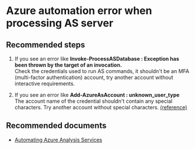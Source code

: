 <properties
    pageTitle="Azure automation error when processing AS server"
    description="Azure automation error when processing AS server"
    service="microsoft.analysisservices"
    resource="servers"
    authors="bnmaa"
    ms.author="chanwa"
    displayOrder="5"
    selfHelpType="resource"
    supportTopicIds=""
    resourceTags=""
    productPesIds=""
    cloudEnvironments="MoonCake"
/>

# Azure automation error when processing AS server

## **Recommended steps**

1. If you see an error like **Invoke-ProcessASDatabase : Exception has been thrown by the target of an invocation.** <br />
    Check the credentials used to run AS commands, it shouldn't be an MFA (multi-factor authentication) account, try another account without interactive requirements.

2. If you see an error like **Add-AzureAsAccount : unknown_user_type** <br />
    The account name of the credential shouldn't contain any special characters.  Try another account without special characters. [(reference)](https://social.msdn.microsoft.com/Forums/en-US/a4f5ac38-db33-4082-a3de-b4b8d501b35a/addazureaccount-unknownusertype?forum=azureautomation)

## **Recommended documents**

* [Automating Azure Analysis Services](https://blogs.msdn.microsoft.com/dataaccesstechnologies/2017/09/01/automating-azure-analysis-service-processing-using-azure-automation-account/)